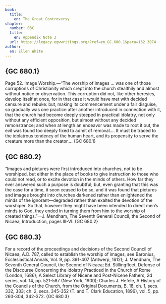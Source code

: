 ```yaml
---
book:
  title:
    en: The Great Controversy
chapter:
  number: 03C
  title:
    en: Appendix Note 3
  url: https://legacy.egwwritings.org/?ref=en_GC.680.1&para=132.3074
author:
  en: Ellen White
---
```


## {GC 680.1}

Page 52. Image Worship.—“The worship of images ... was one of those corruptions of Christianity which crept into the church stealthily and almost without notice or observation. This corruption did not, like other heresies, develop itself at once, for in that case it would have met with decided censure and rebuke: but, making its commencement under a fair disguise, so gradually was one practice after another introduced in connection with it, that the church had become deeply steeped in practical idolatry, not only without any efficient opposition, but almost without any decided remonstrance; and when at length an endeavor was made to root it out, the evil was found too deeply fixed to admit of removal.... It must be traced to the idolatrous tendency of the human heart, and its propensity to serve the creature more than the creator.... {GC 680.1}

## {GC 680.2}

“Images and pictures were first introduced into churches, not to be worshiped, but either in the place of books to give instruction to those who could not read, or to excite devotion in the minds of others. How far they ever answered such a purpose is doubtful; but, even granting that this was the case for a time, it soon ceased to be so, and it was found that pictures and images brought into churches darkened rather than enlightened the minds of the ignorant—degraded rather than exalted the devotion of the worshiper. So that, however they might have been intended to direct men’s minds to God, they ended in turning them from him to the worship of created things.”—J. Mendham, The Seventh General Council, the Second of Nicaea, Introduction, pages III-VI. {GC 680.2}

## {GC 680.3}

For a record of the proceedings and decisions of the Second Council of Nicaea, A.D. 787, called to establish the worship of images, see Baronius, Ecclesiastical Annals, Vol. 9, pp. 391-407 (Antwerp, 1612); J. Mendham, The Seventh General Council, the Second of Nicaea; Ed. Stillingfleet, Defense of the Discourse Concerning the Idolatry Practiced in the Church of Rome (London, 1686); A Select Library of Nicene and Post-Nicene Fathers, 2d series, vol. 14, pp. 521-587 (New York, 1900); Charles J. Hefele, A History of the Councils of the Church, from the Original Documents, B. 18, ch. 1, secs. 332, 333; ch. 2, secs. 345-352 (T. and T. Clark Education, 1896), vol. 5, pp. 260-304, 342-372. {GC 680.3}
